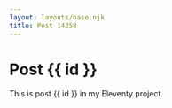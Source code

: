 ```yaml
---
layout: layouts/base.njk
title: Post 14258
---
```


# Post {{ id }}

This is post {{ id }} in my Eleventy project.
